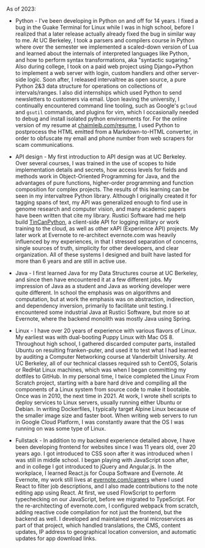 As of 2023:

* Python - I've been developing in Python on and off for 14 years. I fixed a
  bug in the Guake Terminal for Linux while I was in high school, before I
  realized that a later release actually already fixed the bug in similar way
  to me. At UC Berkeley, I took a parsers and compilers course in Python where
  over the semester we implemented a scaled-down version of Lua and learned
  about the internals of interpreted languages like Python, and how to perform
  syntax transformations, aka "syntactic sugaring." Also during college, I took
  on a paid web project using Django+Python to implement a web server with
  login, custom handlers and other server-side logic. Soon after, I released
  intervaltree as open source, a pure Python 2&3 data structure for operations
  on collections of intervals/ranges. I also did internships which used Python
  to send newsletters to customers via email. Upon leaving the university, I
  continually encountered command line tooling, such as Google's `gcloud` and
  `gsutil` commands, and plugins for vim, which I occasionally needed to debug
  and install isolated python environments for. For the online version of my
  resume at [chaimleib.com/resume](https://chaimleib.com/resume), I used Python
  to postprocess the HTML emitted from a Markdown-to-HTML converter, in order
  to obfuscate my email and phone number from web scrapers for scam
  communications.

* API design - My first introduction to API design was at UC Berkeley. Over
  several courses, I was trained in the use of scopes to hide implementation
  details and secrets, how access levels for fields and methods work in
  Object-Oriented Programming for Java, and the advantages of pure functions,
  higher-order programming and function composition for complex projects. The
  results of this learning can be seen in my intervaltree Python library.
  Although I originally created it for tagging spans of text, my API was
  generalized enough to find use in genome research and computer vision, and
  many academic papers have been written that cite my library. Rustici Software
  had me help build
  [TinCanPython](https://github.com/RusticiSoftware/TinCanPython), a
  client-side API for logging military or work training to the cloud, as well
  as other xAPI (Experience API) projects.  My later work at Evernote to
  re-architect evernote.com was heavily influenced by my experiences, in that I
  stressed separation of concerns, single sources of truth, simplicity for
  other developers, and clear organization. All of these systems I designed and
  built have lasted for more than 6 years and are still in active use.

* Java -  I first learned Java for my Data Structures course at UC Berkeley,
  and since then have encountered it at a few different jobs. My impression of
  Java as a student and Java as working developer were quite different. In
  school the emphasis was on algorithms and computation, but at work the
  emphasis was on abstraction, indirection, and dependency inversion, primarily
  to facilitate unit testing. I encountered some industrial Java at Rustici
  Software, but more so at Evernote, where the backend monolith was mostly Java
  using Spring.

* Linux - I have over 20 years of experience with various flavors of Linux. My
  earliest was with dual-booting Puppy Linux with Mac OS 8. Throughout high
  school, I gathered discarded computer parts, installed Ubuntu on resulting
  franken-puter, and used it to test what I had learned by auditing a Computer
  Networking course at Vanderbilt University. At UC Berkeley, all of our
  technical classes required ssh to CentOS, Solaris or RedHat Linux machines,
  which was when I began committing my dotfiles to GitHub. In my personal time,
  I twice completed the Linux From Scratch project, starting with a bare hard
  drive and compiling all the components of a Linux system from source code to
  make it bootable. Once was in 2010, the next time in 2021. At work, I wrote
  shell scripts to deploy services to Linux servers, usually running either
  Ubuntu or Debian. In writing Dockerfiles, I typically target Alpine Linux
  because of the smaller image size and faster boot. When writing web servers
  to run in Google Cloud Platform, I was constantly aware that the OS I was
  running on was some type of Linux.

* Fullstack - In addition to my backend experience detailed above, I have been
  developing frontend for websites since I was 11 years old, over 20 years ago.
  I got introduced to CSS soon after it was introduced when I was still in
  middle school. I began playing with JavaScript soon after, and in college I
  got introduced to jQuery and Angular.js. In the workplace, I learned React.js
  for Coupa Software and Evernote. At Evernote, my work still lives at
  [evernote.com/careers](https://evernote.com/careers) where I used React to
  filter job descriptions, and I also made contributions to the note editing
  app using React. At first, we used FlowScript to perform typechecking on our
  JavaScript, before we migrated to TypeScript. For the re-architecting of
  evernote.com, I configured webpack from scratch, adding reactive code
  compilation for not just the frontend, but the backend as well. I developed
  and maintained several microservices as part of that project, which handled
  translations, the CMS, content updates, IP address to geographical location
  conversion, and automatic updates for app download links.
